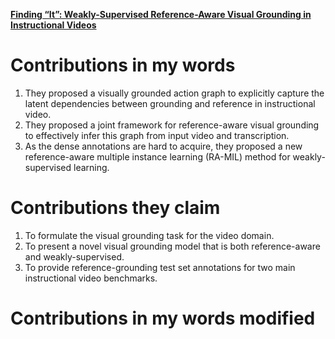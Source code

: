 [**Finding “It”: Weakly-Supervised Reference-Aware Visual Grounding in Instructional Videos**](https://github.com/Big-Brother-Pikachu/Paper-Contributions-Analysis#4-finding-it-weakly-supervised-reference-aware-visual-grounding-in-instructional-videos)

# Contributions in my words

1. They proposed a visually grounded action graph to explicitly capture the latent dependencies between grounding and reference in instructional video.
2. They proposed a joint framework for reference-aware visual grounding to effectively infer this graph from input video and transcription.
3. As the dense annotations are hard to acquire, they proposed a new reference-aware multiple instance learning (RA-MIL)
method for weakly-supervised learning.

# Contributions they claim

1. To formulate the visual grounding task for the video domain.
2. To present a novel visual grounding model that is both reference-aware and weakly-supervised.
3. To provide reference-grounding test set annotations for two main instructional video benchmarks.

# Contributions in my words modified